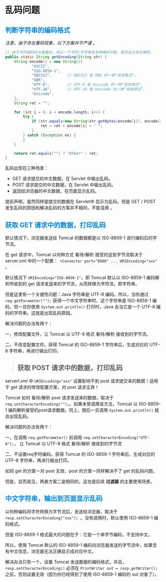 # 乱码问题

## <font color="#0088dd">判断字符串的编码格式</font>

*注意，由于存在重码现象，以下方案并不严谨* 。

```java
// 由于字符编码存在重叠区，所以一个字符/字符串有多种编码可能，是完全正常合理的。
public static String getEncoding(String str) {
    String encode[] = new String[]{
            "ASCII",
            "ISO-8859-1",
            "GB2312",       // GB2312 是 GBK 的一种“具体情况”。
            "GBK",
            "UTF-8",        // UTF-8 是 Unicode 的一种“具体情况”。
            "UTF-16",       // UTF-16 是 Unicode 的一种“具体情况”。
            "Unicode",
    };
    String ret = "";

    for (int i = 0; i < encode.length; i++) {
        try {
            if (str.equals(new String(str.getBytes(encode[i]), encode[i]))) {
                ret = ret + encode[i] + " ";
            }
        } catch (Exception ex) {
        }
    }

    return ret.equals("") ? "Other" : ret;
}
```

乱码出现在三种场景：

- GET 请求提交的中文数据，在 Servlet 中输出乱码。
- POST 请求提交的中文数据，在 Servlet 中输出乱码。
- 返回给浏览器的中文数据，在页面显示乱码。

提前声明，虽然同样是提交的数据在 Servlet中 显示为乱码，但是 GET / POST 发生乱码的原因和解决乱码的方案并不相同，不能混用 。


## <font color="#0088dd">获取 GET 请求中的数据，打印乱码</font>

默认情况下，浏览器发送给 Tomcat 的数据都是以 ISO-8859-1 进行编码后的字节流。

在 get 请求中，Tomcat 以何种方式 看待/解析 接受的这些字节流取决于 server.xml 中的一个配置：` <Connector port="8080" ... URIEncoding="xxx"` 。

默认情况下 `URIEncoding="ISO-8859-1"`，即 Tomcat 默认以 ISO-8859-1 编码解析所收到的 get 请求发送来的字节流，从而转换为字符流，即字符串。

但是这里有一个关键性问题：Java 字符串是 UTF-8 编码。所以，当你通过 `req.getParameter("");` 获得一个中文字符串时，这个字符串是 ISO-8859-1 编码，但一旦你使用 `System.out.println()` 打印时，Java 会当它是一个 UTF-8 编码的字符串。这就是出现乱码原因。

解决问题的办法有两个：

一，修改配置文件，让 Tomcat 以 UTF-8 格式 看待/解析 接收到的字节流。

二，不改变配置文件。获得 Tomcat 的 ISO-8859-1 字符串后，生成对应的 UTF-8 字符串，再进行输出打印。


> ## 获取 POST 请求中的数据，打印乱码

serverl.xml 中 `URIEncoding="xxx"` 设置影响不到 post 请求提交来的数据！适用于 get 请求的修改配置方案，对 post 请求无效！

Tomcat 如何 看待/解析 post 请求发送来的数据，取决于 `req.setCharacterEncoding("");`。如果未曾调用该方法，Tomcat 以 ISO-8859-1 编码解析接受的post请求数据。同上，随后一旦调用 `System.out.println()` 就会出现乱码。

解决问题的办法有两个：

一，在调用 `req.getParameter()` 前调用 `req.setCharacterEncoding("UTF-8");`， 让 Tomcat 以 UTF-8 格式 看待/解析 接收到的字节流

二、不设置req字符编码。获得 Tomcat 的 ISO-8859-1 字符串后，生成对应的 UTF-8 字符串，再进行输出打印。

如同 get 的方案一对 post 无效，post 的方案一同样解决不了 get 的乱码问题。

但是，显而易见，两者方案二是相同的，这也是后续 **过滤器** 的主要使用场景。


## <font color="#0088dd">中文字符串，输出到页面显示乱码</font>

以何种编码将字符转换为字节流后，发送给浏览器，取决于 `resp.setCharacterEncoding("xxx"); `。没有调用时，默认使用 ISO-8859-1 编码格式。

但是 ISO-8859-1 格式最大的问题在于：它是一个单字节编码，不支持中文。

所以，使用 Tomcat 默认的 ISO-8859-1 编码向浏览器发送的字节流中，如果含有中文信息，浏览器无法正确显示成对应中文。

解决办法只有一个，设置 Tomcat 发送数据的编码格式，并且，`resp.setCharacterEncoding()` 必须在 `PrintWriter out = resp.getWriter();` 之前，否则设置无效（因为你已经得到了使用 ISO-8859-1 编码的 out 对象了）。
